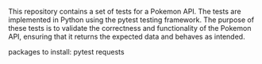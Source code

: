This repository contains a set of tests for a Pokemon API.
The tests are implemented in Python using the pytest testing
framework.
The purpose of these tests is to validate the correctness and functionality of the Pokemon API, ensuring that
it returns the expected data and behaves as intended.

packages to install:
pytest
requests